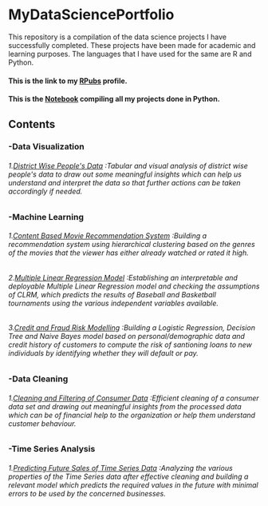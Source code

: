 # MyDataSciencePortfolio
This repository is a compilation of the data science projects I have successfully completed. These projects have been made for academic and learning purposes.
The languages that I have used for the same are R and Python.
#### This is the link to my [RPubs](https://rpubs.com/Salil_Suman_Meher) profile.
#### This is the [Notebook](https://github.com/SalilSuman/Python_Projects) compiling all my projects done in Python.
## Contents
###   -Data Visualization
###### 1.[District Wise People's Data](https://rpubs.com/Salil_Suman_Meher/639968) :Tabular and visual analysis of district wise people's data to draw out some meaningful insights which can help us understand and interpret the data so that further actions can be taken accordingly if needed.  
###   -Machine Learning
###### 1.[Content Based Movie Recommendation System](https://rpubs.com/Salil_Suman_Meher/641843) :Building a recommendation system using hierarchical clustering based on the genres of the movies that the viewer has either already watched or rated it high.
###### 2.[Multiple Linear Regression Model](https://rpubs.com/Salil_Suman_Meher/655560) :Establishing an interpretable and deployable Multiple Linear Regression model and checking the assumptions of CLRM, which predicts the results of Baseball and Basketball tournaments using the various independent variables available.
###### 3.[Credit and Fraud Risk Modelling](https://github.com/SalilSuman/Python_Projects/blob/main/Credit_Risk_Modelling.ipynb) :Building a Logistic Regression, Decision Tree and Naive Bayes model based on personal/demographic data and credit history of customers to compute the risk of santioning loans to new individuals by identifying whether they will default or pay. 
###   -Data Cleaning 
###### 1.[Cleaning and Filtering of Consumer Data](https://rpubs.com/Salil_Suman_Meher/652534) :Efficient cleaning of a consumer data set and drawing out meaningful insights from the processed data which can be of financial help to the organization or help them understand customer behaviour. 
###   -Time Series Analysis
###### 1.[Predicting Future Sales of Time Series Data](https://github.com/SalilSuman/Python_Projects/blob/main/Forecasting_Sales.ipynb) :Analyzing the various properties of the Time Series data after effective cleaning and building a relevant model which predicts the required values in the future with minimal errors to be used by the concerned businesses.  
